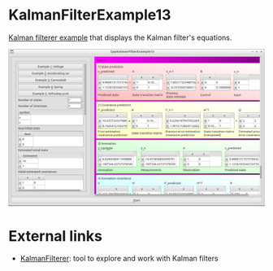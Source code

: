 # KalmanFilterExample13


[Kalman filterer example](https://github.com/richelbilderbeek/KalmanFilterExample) that displays 
the Kalman filter's equations.

![The equations](equations.png)

# External links

 * [KalmanFilterer](https://github.com/richelbilderbeek/KalmanFilterer): tool to explore and work with Kalman filters
